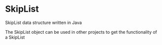 # SkipList
SkipList data structure written in Java

The SkipList object can be used in other projects to get the functionality of a SkipList
